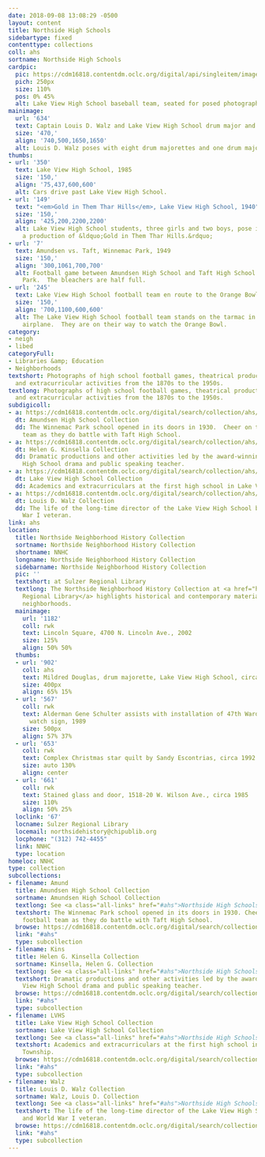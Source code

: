 ```yaml
---
date: 2018-09-08 13:08:29 -0500
layout: content
title: Northside High Schools
sidebartype: fixed
contenttype: collections
coll: ahs
sortname: Northside High Schools
cardpic:
  pic: https://cdm16818.contentdm.oclc.org/digital/api/singleitem/image/ahs/197/default.jpg
  pich: 250px
  size: 110%
  pos: 0% 45%
  alt: Lake View High School baseball team, seated for posed photograph, 1893
mainimage:
  url: '634'
  text: Captain Louis D. Walz and Lake View High School drum major and majorettes, 1942
  size: '470,'
  align: '740,500,1650,1650'
  alt: Louis D. Walz poses with eight drum majorettes and one drum major.  They are all wearing marching band uniforms.
thumbs:
- url: '350'
  text: Lake View High School, 1985
  size: '150,'
  align: '75,437,600,600'
  alt: Cars drive past Lake View High School.
- url: '149'
  text: "<em>Gold in Them Thar Hills</em>, Lake View High School, 1940"
  size: '150,'
  align: '425,200,2200,2200'
  alt: Lake View High School students, three girls and two boys, pose in costume for
    a production of &ldquo;Gold in Them Thar Hills.&rdquo;
- url: '7'
  text: Amundsen vs. Taft, Winnemac Park, 1949
  size: '150,'
  align: '300,1061,700,700'
  alt: Football game between Amundsen High School and Taft High School at Winnemac
    Park.  The bleachers are half full.
- url: '245'
  text: Lake View High School football team en route to the Orange Bowl, Midway Airport, 1953
  size: '150,'
  align: '700,1100,600,600'
  alt: The Lake View High School football team stands on the tarmac in front of an
    airplane.  They are on their way to watch the Orange Bowl.
category:
- neigh
- libed
categoryFull:
- Libraries &amp; Education
- Neighborhoods
textshort: Photographs of high school football games, theatrical productions, dances
  and extracurricular activities from the 1870s to the 1950s.
textlong: Photographs of high school football games, theatrical productions, dances
  and extracurricular activities from the 1870s to the 1950s.
subdigicoll:
- a: https://cdm16818.contentdm.oclc.org/digital/search/collection/ahs/searchterm/Amundsen+High+School+Collection/field/collec/mode/all/conn/and/order/nosort
  dt: Amundsen High School Collection
  dd: The Winnemac Park school opened in its doors in 1930.  Cheer on their football
    team as they do battle with Taft High School.
- a: https://cdm16818.contentdm.oclc.org/digital/search/collection/ahs/searchterm/Helen+G.+Kinsella+Collection/field/collec/mode/all/conn/and/order/nosort
  dt: Helen G. Kinsella Collection
  dd: Dramatic productions and other activities led by the award-winning Lake View
    High School drama and public speaking teacher.
- a: https://cdm16818.contentdm.oclc.org/digital/search/collection/ahs/searchterm/Lake+View+High+School+Collection/field/collec/mode/all/conn/and/order/nosort
  dt: Lake View High School Collection
  dd: Academics and extracurriculars at the first high school in Lake View Township.
- a: https://cdm16818.contentdm.oclc.org/digital/search/collection/ahs/searchterm/Walz/field/collec/mode/all/conn/and/order/nosort
  dt: Louis D. Walz Collection
  dd: The life of the long-time director of the Lake View High School band and World
    War I veteran.
link: ahs
location:
  title: Northside Neighborhood History Collection
  sortname: Northside Neighborhood History Collection
  shortname: NNHC
  longname: Northside Neighborhood History Collection
  sidebarname: Northside Neighborhood History Collection
  pic: ''
  textshort: at Sulzer Regional Library
  textlong: The Northside Neighborhood History Collection at <a href="https://www.chipublib.org/locations/67">Sulzer
    Regional Library</a> highlights historical and contemporary materials about Northside
    neighborhoods.
  mainimage:
    url: '1182'
    coll: rwk
    text: Lincoln Square, 4700 N. Lincoln Ave., 2002
    size: 125%
    align: 50% 50%
  thumbs:
  - url: '902'
    coll: ahs
    text: Mildred Douglas, drum majorette, Lake View High School, circa 1942
    size: 400px
    align: 65% 15%
  - url: '567'
    coll: rwk
    text: Alderman Gene Schulter assists with installation of 47th Ward neighborhood
      watch sign, 1989
    size: 500px
    align: 57% 37%
  - url: '653'
    coll: rwk
    text: Complex Christmas star quilt by Sandy Escontrias, circa 1992
    size: auto 130%
    align: center
  - url: '661'
    coll: rwk
    text: Stained glass and door, 1518-20 W. Wilson Ave., circa 1985
    size: 110%
    align: 50% 25%
  loclink: '67'
  locname: Sulzer Regional Library
  locemail: northsidehistory@chipublib.org
  locphone: "(312) 742-4455"
  link: NNHC
  type: location
homeloc: NNHC
type: collection
subcollections:
- filename: Amund
  title: Amundsen High School Collection
  sortname: Amundsen High School Collection
  textlong: See <a class="all-links" href="#ahs">Northside High Schools</a>.
  textshort: The Winnemac Park school opened in its doors in 1930. Cheer on their
    football team as they do battle with Taft High School.
  browse: https://cdm16818.contentdm.oclc.org/digital/search/collection/ahs/searchterm/Amundsen+High+School+Collection/field/collec/mode/all/conn/and/order/nosort
  link: "#ahs"
  type: subcollection
- filename: Kins
  title: Helen G. Kinsella Collection
  sortname: Kinsella, Helen G. Collection
  textlong: See <a class="all-links" href="#ahs">Northside High Schools</a>.
  textshort: Dramatic productions and other activities led by the award-winning Lake
    View High School drama and public speaking teacher.
  browse: https://cdm16818.contentdm.oclc.org/digital/search/collection/ahs/searchterm/Helen+G.+Kinsella+Collection/field/collec/mode/all/conn/and/order/nosort
  link: "#ahs"
  type: subcollection
- filename: LVHS
  title: Lake View High School Collection
  sortname: Lake View High School Collection
  textlong: See <a class="all-links" href="#ahs">Northside High Schools</a>.
  textshort: Academics and extracurriculars at the first high school in Lake View
    Township.
  browse: https://cdm16818.contentdm.oclc.org/digital/search/collection/ahs/searchterm/Lake+View+High+School+Collection/field/collec/mode/all/conn/and/order/nosort
  link: "#ahs"
  type: subcollection
- filename: Walz
  title: Louis D. Walz Collection
  sortname: Walz, Louis D. Collection
  textlong: See <a class="all-links" href="#ahs">Northside High Schools</a>.
  textshort: The life of the long-time director of the Lake View High School band
    and World War I veteran.
  browse: https://cdm16818.contentdm.oclc.org/digital/search/collection/ahs/searchterm/Walz/field/collec/mode/all/conn/and/order/nosort
  link: "#ahs"
  type: subcollection
---
```

